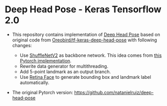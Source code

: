 # Deep Head Pose - Keras Tensorflow 2.0

- This repository contains implementation of [Deep Head Pose](https://arxiv.org/pdf/1710.00925v5.pdf) based on original code from [Oreobird/tf-keras-deep-head-pose](https://github.com/Oreobird/tf-keras-deep-head-pose) with following changes:
    + Use [ShuffleNetV2](https://arxiv.org/abs/1807.11164) as backbone network. This idea comes from [this Pytorch implementation](https://github.com/OverEuro/deep-head-pose-lite).
    + Rewrite data generator for multithreading.
    + Add 5-point landmark as an output branch.
    + Use [Retina Face](https://github.com/deepinsight/insightface) to generate bounding box and landmark label automatically.

- The original Pytorch version: https://github.com/natanielruiz/deep-head-pose